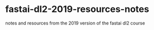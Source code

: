 # fastai-dl2-2019-resources-notes
notes and resources from the 2019 version of the fastai dl2 course
